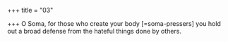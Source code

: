 +++
title = "03"

+++
O Soma, for those who create your body [=soma-pressers] you hold out a  broad defense
from the hateful things done by others.